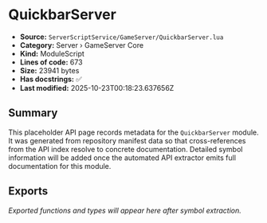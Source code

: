 # QuickbarServer

- **Source:** `ServerScriptService/GameServer/QuickbarServer.lua`
- **Category:** Server › GameServer Core
- **Kind:** ModuleScript
- **Lines of code:** 673
- **Size:** 23941 bytes
- **Has docstrings:** ✅
- **Last modified:** 2025-10-23T00:18:23.637656Z

## Summary

This placeholder API page records metadata for the `QuickbarServer` module. It was generated
from repository manifest data so that cross-references from the API index resolve to
concrete documentation. Detailed symbol information will be added once the automated
API extractor emits full documentation for this module.

## Exports

_Exported functions and types will appear here after symbol extraction._
